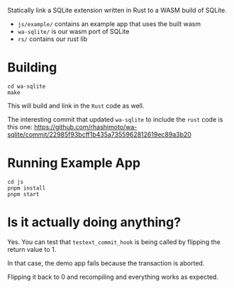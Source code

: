 Statically link a SQLite extension written in Rust to a WASM build of SQLite.

- `js/example/` contains an example app that uses the built wasm
- `wa-sqlite/` is our wasm port of SQLite
- `rs/` contains our rust lib

# Building

```
cd wa-sqlite
make
```

This will build and link in the `Rust` code as well.

The interesting commit that updated `wa-sqlite` to include the `rust` code is this one:
https://github.com/rhashimoto/wa-sqlite/commit/22985f93bcff1b435a7355962812619ec89a3b20

# Running Example App

```
cd js
pnpm install
pnpm start
```

# Is it actually doing anything?

Yes. You can test that `testext_commit_hook` is being called by flipping the return value to 1.

In that case, the demo app fails because the transaction is aborted.

Flipping it back to 0 and recompiling and everything works as expected.
